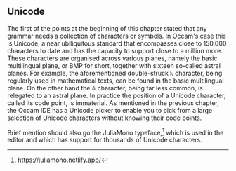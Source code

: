 ## Unicode

The first of the points at the beginning of this chapter stated that any grammar needs a collection of characters or symbols.
In Occam's case this is Unicode, a near ubiliquitous standard that encompasses close to 150,000 characters to date and has the capacity to support close to a million more.
These characters are organised across various planes, namely the basic multilingual plane, or BMP for short, together with sixteen so-called astral planes.
For example, the aforementioned double-struck `ℕ` character, being regularly used in mathematical texts, can be found in the basic multilingual plane.
On the other hand the `𝔸` character, being far less common, is relegated to an astral plane.
In practice the position of a Unicode character, called its code point, is immaterial.
As mentioned in the previous chapter, the Occam IDE has a Unicode picker to enable you to pick from a large selection of Unicode characters without knowing their code points.

Brief mention should also go the JuliaMono typeface,[^juliamono] which is used in the editor and which has support for thousands of Unicode characters.

[^juliamono]: https://juliamono.netlify.app/
